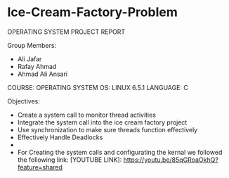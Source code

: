 # Ice-Cream-Factory-Problem

OPERATING SYSTEM PROJECT REPORT

Group Members:
- Ali Jafar 
- Rafay Ahmad 
- Ahmad Ali Ansari

COURSE: OPERATING SYSTEM
OS: LINUX 6.5.1
LANGUAGE: C

Objectives:
- Create a system call to monitor thread activities
- Integrate the system call into the ice cream factory project
- Use synchronization to make sure threads function effectively
- Effectively Handle Deadlocks
- 
- For Creating the system calls and configurating the kernal we followed the following link: [YOUTUBE LINK]: https://youtu.be/85qGRoaOkhQ?feature=shared

